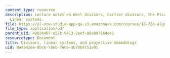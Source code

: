 ```yaml
---
content_type: resource
description: Lecture notes on Weil divisors, Cartier divisors, the Picard group, and
  Linear systems.
file: https://ol-ocw-studio-app-qa.s3.amazonaws.com/courses/18-726-algebraic-geometry-spring-2009/8a4942ee8bc670eb7eb6ab70b4c51e91_MIT18_726s09_lec14_divisors.pdf
file_type: application/pdf
parent_uid: 48634407-a57b-9413-2aef-86e097164ee5
resourcetype: Document
title: Divisors, linear systems, and projective embeddings
uid: 8a4942ee-8bc6-70eb-7eb6-ab70b4c51e91
---
```

